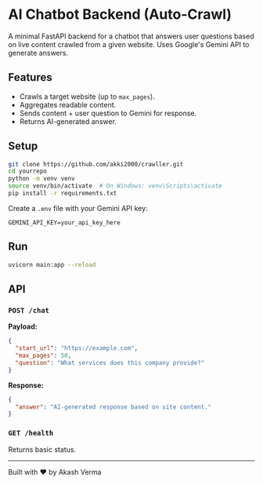 # AI Chatbot Backend (Auto-Crawl)

A minimal FastAPI backend for a chatbot that answers user questions based on live content crawled from a given website. Uses Google's Gemini API to generate answers.

## Features

- Crawls a target website (up to `max_pages`).
- Aggregates readable content.
- Sends content + user question to Gemini for response.
- Returns AI-generated answer.

## Setup

```bash
git clone https://github.com/akki2000/crawller.git
cd yourrepo
python -m venv venv
source venv/bin/activate  # On Windows: venv\Scripts\activate
pip install -r requirements.txt
```

Create a `.env` file with your Gemini API key:

```
GEMINI_API_KEY=your_api_key_here
```

## Run

```bash
uvicorn main:app --reload
```

## API

### `POST /chat`

**Payload:**

```json
{
  "start_url": "https://example.com",
  "max_pages": 50,
  "question": "What services does this company provide?"
}
```

**Response:**

```json
{
  "answer": "AI-generated response based on site content."
}
```

### `GET /health`

Returns basic status.

---

Built with ❤️ by Akash Verma

